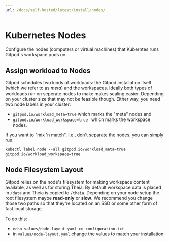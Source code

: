 ```yaml
---
url: /docs/self-hosted/latest/install/nodes/
---
```


# Kubernetes Nodes

Configure the nodes (computers or virtual machines) that Kuberntes runs Gitpod's workspace pods on.

## Assign workload to Nodes
Gitpod schedules two kinds of workloads: the Gitpod installation itself (which we refer to as _meta_) and the workspaces. Ideally both types of workloads run on seperate nodes to make makes scaling easier.
Depending on your cluster size that may not be feasible though. Either way, you need two node labels in your cluster:
- `gitpod.io/workload_meta=true` which marks the "meta" nodes and
- `gitpod.io/workload_workspace=true ` which marks the workspace nodes.

If you want to "mix 'n match", i.e., don't separate the nodes, you can simply run:
```
kubectl label node --all gitpod.io/workload_meta=true gitpod.io/workload_workspace=true
```


## Node Filesystem Layout
Gitpod relies on the node's filesystem for making workspace content available, as well as for storing Theia. By default workspace data is placed in `/data` and Theia is copied to `/theia`. Depending on your node setup the root filesystem maybe **read-only** or **slow**.
We recommend you change those two paths so that they're located on an SSD or some other form of fast local storage.

To do this:
   - `echo values/node-layout.yaml >> configuration.txt`
   - in `values/node-layout.yaml` change the values to match your installation

